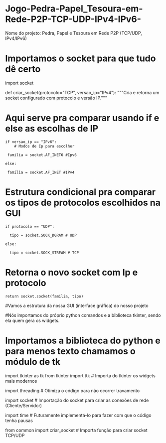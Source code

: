 # Jogo-Pedra-Papel_Tesoura-em-Rede-P2P-TCP-UDP-IPv4-IPv6-
Nome do projeto: Pedra, Papel e Tesoura em Rede P2P (TCP/UDP, IPv4/IPv6)













# Importamos o socket para que tudo dê certo
import socket


def criar_socket(protocolo="TCP", versao_ip="IPv4"):
    """Cria e retorna um socket configurado com protocolo e versão IP."""
  # Aqui serve pra comparar usando if e else as escolhas de IP  
    if versao_ip == "IPv6":
        # Modos de Ip para escolher 
     
     familia = socket.AF_INET6 #Ipv6
    
    else:
    
     familia = socket.AF_INET #IPv4


 # Estrutura condicional pra comparar os tipos de protocolos escolhidos na GUI     
    if protocolo == "UDP":
   
      tipo = socket.SOCK_DGRAM # UDP
   
    else:
   
      tipo = socket.SOCK_STREAM # TCP

# Retorna o novo socket com Ip e protocolo 
    return socket.socket(familia, tipo)



#Vamos a estrutura da nossa GUI (interface gráfica) do nosso projeto



#Nós importamos do próprio python comandos e a biblioteca tkinter, sendo ela quem gera os widgets.


# Importamos a biblioteca do python e para menos texto chamamos o módulo de tk
import tkinter as tk 
from tkinter import ttk # Importa do tkinter os widgets mais modernos

import threading  # Otimiza o código para não ocorrer travamento

import socket #  Importação do socket para criar as conexões de rede (Cliente/Servidor)

import time # Futuramente implementá-lo para fazer com que o código tenha pausas

from common import criar_socket  # Importa função para criar socket TCP/UDP

